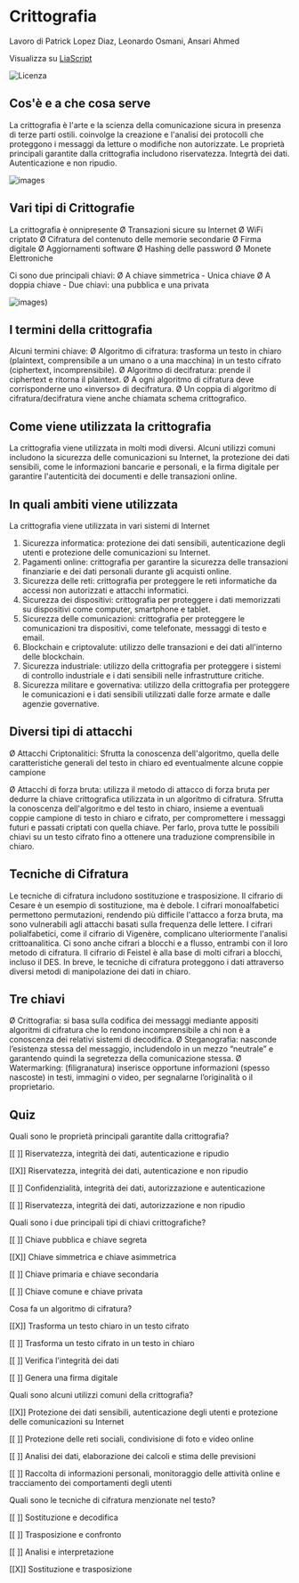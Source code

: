 <!--
author:Patrick Lopez Diaz, Leonardo Osmani, Ansari Ahmed

email:    your@mail.org

version:  0.0.1

language: it

narrator: IT Italian Male

comment:  Try to write a short comment about
          your course, multiline is also okay.

link:     https://cdn.jsdelivr.net/chartist.js/latest/chartist.min.css

script:   https://cdn.jsdelivr.net/chartist.js/latest/chartist.min.js

-->

# Crittografia

Lavoro di Patrick Lopez Diaz, Leonardo Osmani, Ansari Ahmed

Visualizza su [LiaScript](https://liascript.github.io/course/?https://raw.githubusercontent.com/patricklop3z/Criptografia/main/README.md#7)

![Licenza](https://creativecommons.it/chapterIT/wp-content/uploads/2021/01/by-nc-nd.eu_.png)

## Cos'è e a che cosa serve
La crittografia è l'arte e la scienza della comunicazione sicura in presenza di terze parti ostili.
coinvolge la creazione e l'analisi dei protocolli che proteggono i messaggi da letture o modifiche non autorizzate. Le proprietà principali garantite dalla crittografia includono riservatezza. Integrtà dei dati. Autenticazione e non ripudio.

![images](Ihttps://images.app.goo.gl/KYWaJtwfr4jX4Mhx7)


## Vari tipi di Crittografie
La crittografia è onnipresente 
Ø Transazioni sicure su Internet
Ø WiFi criptato
Ø Cifratura del contenuto delle memorie secondarie
Ø Firma digitale
Ø Aggiornamenti software
Ø Hashing delle password
Ø Monete Elettroniche

Ci sono due principali chiavi:
Ø A chiave simmetrica - Unica chiave
Ø A doppia chiave - Due chiavi: una pubblica e una privata 

![images](https://images.app.goo.gl/yciEHMRrVYPCVmF28))

## I termini della crittografia
 Alcuni termini chiave:
Ø Algoritmo di cifratura: trasforma un testo in chiaro (plaintext,
comprensibile a un umano o a una macchina) in un testo
cifrato (ciphertext, incomprensibile).
Ø Algoritmo di decifratura: prende il ciphertext e ritorna il
plaintext.
Ø A ogni algoritmo di cifratura deve corrisponderne uno
«inverso» di decifratura.
Ø Un coppia di algoritmo di cifratura/decifratura viene anche
chiamata schema crittografico.

## Come viene utilizzata la crittografia
La crittografia viene utilizzata in molti modi diversi. Alcuni utilizzi comuni includono la sicurezza delle comunicazioni su Internet, la protezione dei dati sensibili, come le informazioni bancarie e personali, e la firma digitale per garantire l'autenticità dei documenti e delle transazioni online.

## In quali ambiti viene utilizzata
La crittografia viene utilizzata in vari sistemi di Internet

1. Sicurezza informatica: protezione dei dati sensibili, autenticazione degli utenti e protezione delle comunicazioni su Internet.
2. Pagamenti online: crittografia per garantire la sicurezza delle transazioni finanziarie e dei dati personali durante gli acquisti online.
3. Sicurezza delle reti: crittografia per proteggere le reti informatiche da accessi non autorizzati e attacchi informatici.
4. Sicurezza dei dispositivi: crittografia per proteggere i dati memorizzati su dispositivi come computer, smartphone e tablet.
5. Sicurezza delle comunicazioni: crittografia per proteggere le comunicazioni tra dispositivi, come telefonate, messaggi di testo e email.
6. Blockchain e criptovalute: utilizzo delle transazioni e dei dati all'interno delle blockchain.
7. Sicurezza industriale: utilizzo della crittografia per proteggere i sistemi di controllo industriale e i dati sensibili nelle infrastrutture critiche.
8. Sicurezza militare e governativa: utilizzo della crittografia per proteggere le comunicazioni e i dati sensibili utilizzati dalle forze armate e dalle agenzie governative.

## Diversi tipi di attacchi
Ø Attacchi Criptonalitici: Sfrutta la conoscenza dell'algoritmo, quella delle
caratteristiche generali del testo in chiaro ed
eventualmente alcune coppie campione

Ø Attacchi di forza bruta: utilizza il metodo di attacco di forza bruta per dedurre la chiave crittografica utilizzata in un algoritmo di cifratura. Sfrutta la conoscenza dell'algoritmo e del testo in chiaro, insieme a eventuali coppie campione di testo in chiaro e cifrato, per compromettere i messaggi futuri e passati criptati con quella chiave. Per farlo, prova tutte le possibili chiavi su un testo cifrato fino a ottenere una traduzione comprensibile in chiaro.

## Tecniche di Cifratura

Le tecniche di cifratura includono sostituzione e trasposizione. Il cifrario di Cesare è un esempio di sostituzione, ma è debole. I cifrari monoalfabetici permettono permutazioni, rendendo più difficile l'attacco a forza bruta, ma sono vulnerabili agli attacchi basati sulla frequenza delle lettere. I cifrari polialfabetici, come il cifrario di Vigenère, complicano ulteriormente l'analisi crittoanalitica. Ci sono anche cifrari a blocchi e a flusso, entrambi con il loro metodo di cifratura. Il cifrario di Feistel è alla base di molti cifrari a blocchi, incluso il DES. In breve, le tecniche di cifratura proteggono i dati attraverso diversi metodi di manipolazione dei dati in chiaro.

## Tre chiavi

Ø Crittografia: si basa sulla codifica dei messaggi mediante
appositi algoritmi di cifratura che lo rendono incomprensibile
a chi non è a conoscenza dei relativi sistemi di decodifica.
Ø Steganografia: nasconde l’esistenza stessa del messaggio,
includendolo in un mezzo “neutrale” e garantendo quindi la
segretezza della comunicazione stessa.
Ø Watermarking: (filigranatura) inserisce opportune
informazioni (spesso nascoste) in testi, immagini o video, per
segnalarne l’originalità o il proprietario.

## Quiz

Quali sono le proprietà principali garantite dalla crittografia?

[[ ]] Riservatezza, integrità dei dati, autenticazione e ripudio

[[X]] Riservatezza, integrità dei dati, autenticazione e non ripudio

[[ ]] Confidenzialità, integrità dei dati, autorizzazione e autenticazione

[[ ]] Riservatezza, integrità dei dati, autorizzazione e non ripudio

Quali sono i due principali tipi di chiavi crittografiche?

[[ ]] Chiave pubblica e chiave segreta

[[X]] Chiave simmetrica e chiave asimmetrica

[[ ]] Chiave primaria e chiave secondaria

[[ ]] Chiave comune e chiave privata

 Cosa fa un algoritmo di cifratura?
 
[[X]] Trasforma un testo chiaro in un testo cifrato

[[ ]] Trasforma un testo cifrato in un testo in chiaro

[[ ]] Verifica l'integrità dei dati

[[ ]] Genera una firma digitale

Quali sono alcuni utilizzi comuni della crittografia?

[[X]] Protezione dei dati sensibili, autenticazione degli utenti e protezione delle comunicazioni su Internet

[[ ]] Protezione delle reti sociali, condivisione di foto e video online

[[ ]] Analisi dei dati, elaborazione dei calcoli e stima delle previsioni

[[ ]] Raccolta di informazioni personali, monitoraggio delle attività online e tracciamento dei comportamenti degli utenti

Quali sono le tecniche di cifratura menzionate nel testo?

[[ ]] Sostituzione e decodifica

[[ ]] Trasposizione e confronto

[[ ]] Analisi e interpretazione

[[X]] Sostituzione e trasposizione


